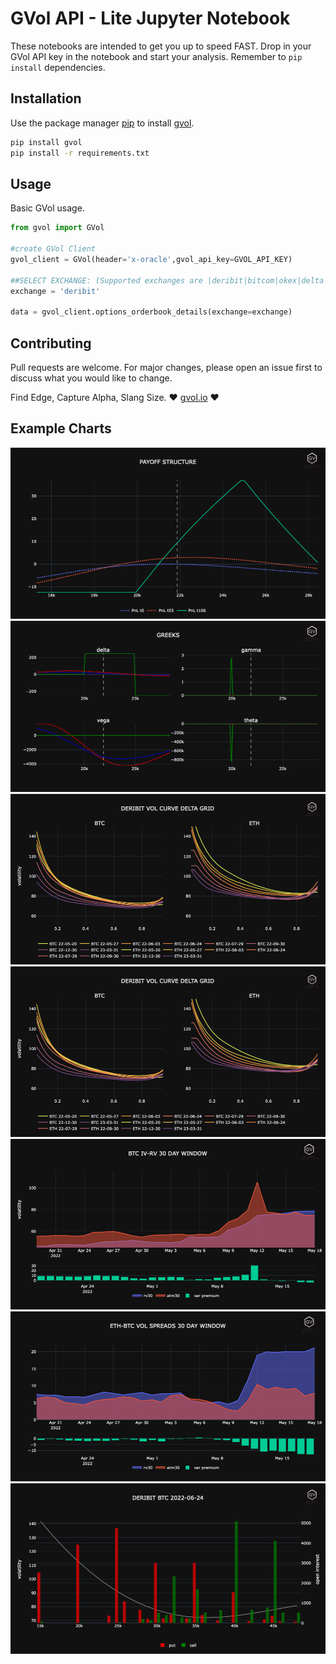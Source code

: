 # GVol API - Lite Jupyter Notebook

These notebooks are intended to get you up to speed FAST. Drop in your GVol API key in the notebook and start your analysis.
Remember to `pip install` dependencies.

## Installation

Use the package manager [pip](https://pip.pypa.io/en/stable/) to install [gvol](https://pypi.org/project/gvol/).

```bash
pip install gvol
pip install -r requirements.txt
```


## Usage

Basic GVol usage.

```python
from gvol import GVol

#create GVol Client
gvol_client = GVol(header='x-oracle',gvol_api_key=GVOL_API_KEY)

##SELECT EXCHANGE: (Supported exchanges are |deribit|bitcom|okex|delta|)
exchange = 'deribit'

data = gvol_client.options_orderbook_details(exchange=exchange)

```

## Contributing

Pull requests are welcome. For major changes, please open an issue first to discuss what you would like to change.

Find Edge, Capture Alpha, Slang Size.
:heart: [gvol.io](www.gvol.io) :heart:

## Example Charts
<img src="images/pfolio_analyzer_payoff.png">
<img src="images/pfolio_analyzer_greeks.png">
<img src="images/chart1.png">
<img src="images/chart1.png">
<img src="images/chart2.png">
<img src="images/chart3.png">
<img src="images/chart4.png">